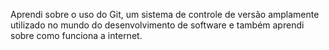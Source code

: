 Aprendi sobre o uso do Git, um sistema de controle de versão amplamente utilizado no mundo do desenvolvimento de software e também aprendi sobre como funciona a internet.
